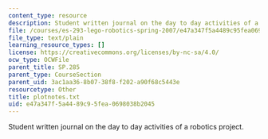 ```yaml
---
content_type: resource
description: Student written journal on the day to day activities of a robotics project.
file: /courses/es-293-lego-robotics-spring-2007/e47a347f5a4489c95fea0698038b2045_plotnotes.txt
file_type: text/plain
learning_resource_types: []
license: https://creativecommons.org/licenses/by-nc-sa/4.0/
ocw_type: OCWFile
parent_title: SP.285
parent_type: CourseSection
parent_uid: 3ac1aa36-8b07-38f8-f202-a90f68c5443e
resourcetype: Other
title: plotnotes.txt
uid: e47a347f-5a44-89c9-5fea-0698038b2045
---
```

Student written journal on the day to day activities of a robotics project.